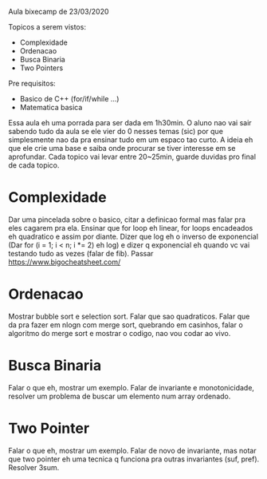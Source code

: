 Aula bixecamp de 23/03/2020

Topicos a serem vistos:
- Complexidade
- Ordenacao
- Busca Binaria
- Two Pointers

Pre requisitos:
- Basico de C++ (for/if/while ...)
- Matematica basica

Essa aula eh uma porrada para ser dada em 1h30min. O aluno nao vai sair sabendo tudo da aula se ele vier do 0 nesses temas (sic) por que simplesmente nao da pra ensinar tudo em um espaco tao curto. A ideia eh que ele crie uma base e saiba onde procurar se tiver interesse em se aprofundar. Cada topico vai levar entre 20~25min, guarde duvidas pro final de cada topico.

# Complexidade
Dar uma pincelada sobre o basico, citar a definicao formal mas falar pra eles cagarem pra ela. Ensinar que for loop eh linear, for loops encadeados eh quadratico e assim por diante. Dizer que log eh o inverso de exponencial (Dar for (i = 1; i < n; i *= 2) eh log) e dizer q exponencial eh quando vc vai testando tudo as vezes (falar de fib). Passar https://www.bigocheatsheet.com/

# Ordenacao
Mostrar bubble sort e selection sort. Falar que sao quadraticos. Falar que da pra fazer em nlogn com merge sort, quebrando em casinhos, falar o algoritmo do merge sort e mostrar o codigo, nao vou codar ao vivo.

# Busca Binaria
Falar o que eh, mostrar um exemplo. Falar de invariante e monotonicidade, resolver um problema de buscar um elemento num array ordenado.

# Two Pointer
Falar o que eh, mostrar um exemplo. Falar de novo de invariante, mas notar que two pointer eh uma tecnica q funciona pra outras invariantes (suf, pref). Resolver 3sum.